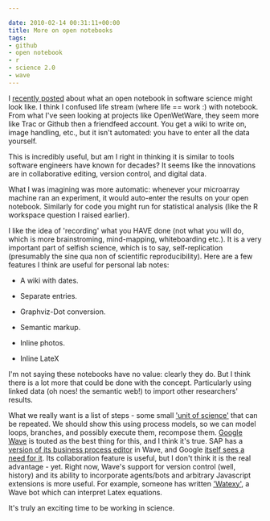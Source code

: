 ```yaml
---

date: 2010-02-14 00:31:11+00:00
title: More on open notebooks
tags:
- github
- open notebook
- r
- science 2.0
- wave
---
```


I [recently posted](http://neilernst.net/2010/01/28/thoughts-on-open-notebooks-for-software-scientists/) about what an open notebook in software science might look like. I think I confused life stream (where life == work :) with notebook. From what I've seen looking at projects like OpenWetWare, they seem more like Trac or Github then a friendfeed account. You get a wiki to write on, image handling, etc., but it isn't automated: you have to enter all the data yourself.

This is incredibly useful, but am I right in thinking it is similar to tools software engineers have known for decades? It seems like the innovations are in collaborative editing, version control, and digital data.

What I was imagining was more automatic: whenever your microarray machine ran an experiment, it would auto-enter the results on your open notebook. Similarly for code you might run for statistical analysis (like the R workspace question I raised earlier).

I like the idea of 'recording' what you HAVE done (not what you will do, which is more brainstroming, mind-mapping, whiteboarding etc.). It is a very important part of selfish science, which is to say, self-replication (presumably the sine qua non of scientific reproducibility). Here are a few features I think are useful for personal lab notes:




  * A wiki with dates. 


  * Separate entries. 


  * Graphviz-Dot conversion. 


  * Semantic markup. 


  * Inline photos.


  * Inline LateX


I'm not saying these notebooks have no value: clearly they do. But I think there is a lot more that could be done with the concept. Particularly using linked data (oh noes! the semantic web!) to import other researchers' results.

What we really want is a list of steps - some small ['unit of science'](http://friendfeed.com/axiomsofchoice/85b96f76/whats-smallest-possible-scientific-artefact) that can be repeated. We should show this using process models, so we can model loops, branches, and possibly execute them, recompose them. [Google Wave](http://wave.google.com/) is touted as the best thing for this, and I think it's true. SAP has a [version of its business process editor](http://www.sapweb20.com/blog/2009/10/sap’s-gravity-prototype-business-collaboration-using-google-wave/) in Wave, and Google [itself sees a need for it](http://www.whatisgooglewave.com/2010/02/11/my-extension-wish-workflow-in-wave/).  Its collaboration feature is useful, but I don't think it is the real advantage - yet. Right now, Wave's support for version control (well, history) and its ability to incorporate agents/bots and arbitrary Javascript extensions is more useful. For example, someone has written ['Watexy'](http://www.scienco.org/2009/watexy-latex-robot-for-google-wave/), a Wave bot which can interpret Latex equations.

It's truly an exciting time to be working in science. 
